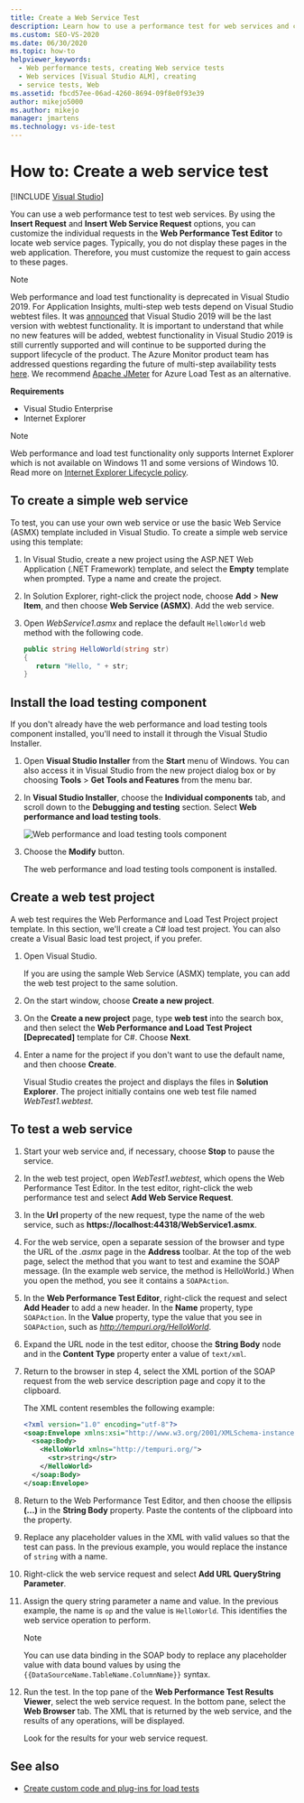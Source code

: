 ```yaml
---
title: Create a Web Service Test
description: Learn how to use a performance test for web services and customize requests in the Web Performance Test Editor to locate web service pages.
ms.custom: SEO-VS-2020
ms.date: 06/30/2020
ms.topic: how-to
helpviewer_keywords: 
  - Web performance tests, creating Web service tests
  - Web services [Visual Studio ALM], creating
  - service tests, Web
ms.assetid: fbcd57ee-06ad-4260-8694-09f8e0f93e39
author: mikejo5000
ms.author: mikejo
manager: jmartens
ms.technology: vs-ide-test
---
```

# How to: Create a web service test

 [!INCLUDE [Visual Studio](~/includes/applies-to-version/vs-windows-only.md)]

You can use a web performance test to test web services. By using the **Insert Request** and **Insert Web Service Request** options, you can customize the individual requests in the **Web Performance Test Editor** to locate web service pages. Typically, you do not display these pages in the web application. Therefore, you must customize the request to gain access to these pages.

>[!NOTE]
> Web performance and load test functionality is deprecated in Visual Studio 2019. For Application Insights, multi-step web tests depend on Visual Studio webtest files. It was [announced](https://devblogs.microsoft.com/devops/cloud-based-load-testing-service-eol/) that Visual Studio 2019 will be the last version with webtest functionality. It is important to understand that while no new features will be added, webtest functionality in Visual Studio 2019 is still currently supported and will continue to be supported during the support lifecycle of the product. The Azure Monitor product team has addressed questions regarding the future of multi-step availability tests [here](https://github.com/MicrosoftDocs/azure-docs/issues/26050#issuecomment-468814101). We recommend [Apache JMeter](https://jmeter.apache.org) for Azure Load Test as an alternative.

**Requirements**

* Visual Studio Enterprise
* Internet Explorer

>[!NOTE]
> Web performance and load test functionality only supports Internet Explorer which is not available on Windows 11 and some versions of Windows 10. Read more on [Internet Explorer Lifecycle policy](/lifecycle/faq/internet-explorer-microsoft-edge#what-is-the-lifecycle-policy-for-internet-explorer-).

## To create a simple web service

To test, you can use your own web service or use the basic Web Service (ASMX) template included in Visual Studio. To create a simple web service using this template:

1. In Visual Studio, create a new project using the ASP.NET Web Application (.NET Framework) template, and select the **Empty** template when prompted. Type a name and create the project.

1. In Solution Explorer, right-click the project node, choose **Add** > **New Item**, and then choose **Web Service (ASMX)**. Add the web service.

1. Open *WebService1.asmx* and replace the default `HelloWorld` web method with the following code.

   ```csharp
   public string HelloWorld(string str)
   {
      return "Hello, " + str;
   }
   ```

## Install the load testing component

If you don't already have the web performance and load testing tools component installed, you'll need to install it through the Visual Studio Installer.

1. Open **Visual Studio Installer** from the **Start** menu of Windows. You can also access it in Visual Studio from the new project dialog box or by choosing **Tools** > **Get Tools and Features** from the menu bar.

1. In **Visual Studio Installer**, choose the **Individual components** tab, and scroll down to the **Debugging and testing** section. Select **Web performance and load testing tools**.

   ![Web performance and load testing tools component](media/web-perf-load-testing-tools-component.png)

1. Choose the **Modify** button.

   The web performance and load testing tools component is installed.

## Create a web test project

A web test requires the Web Performance and Load Test Project project template. In this section, we'll create a C# load test project. You can also create a Visual Basic load test project, if you prefer.


1. Open Visual Studio.

   If you are using the sample Web Service (ASMX) template, you can add the web test project to the same solution.

2. On the start window, choose **Create a new project**.

3. On the **Create a new project** page, type **web test** into the search box, and then select the **Web Performance and Load Test Project \[Deprecated]** template for C#. Choose **Next**.

4. Enter a name for the project if you don't want to use the default name, and then choose **Create**.


   Visual Studio creates the project and displays the files in **Solution Explorer**. The project initially contains one web test file named *WebTest1.webtest*.

## To test a web service

1. Start your web service and, if necessary, choose **Stop** to pause the service.

1. In the web test project, open *WebTest1.webtest*, which opens the Web Performance Test Editor. In the test editor, right-click the web performance test and select **Add Web Service Request**.

1. In the **Url** property of the new request, type the name of the web service, such as **https://localhost:44318/WebService1.asmx**.

1. For the web service, open a separate session of the browser and type the URL of the *.asmx* page in the **Address** toolbar. At the top of the web page, select the method that you want to test and examine the SOAP message. (In the example web service, the method is HelloWorld.) When you open the method, you see it contains a `SOAPAction`.

1. In the **Web Performance Test Editor**, right-click the request and select **Add Header** to add a new header. In the **Name** property, type `SOAPAction`. In the **Value** property, type the value that you see in `SOAPAction`, such as *http://tempuri.org/HelloWorld*.

1. Expand the URL node in the test editor, choose the **String Body** node and in the **Content Type** property enter a value of `text/xml`.

1. Return to the browser in step 4, select the XML portion of the SOAP request from the web service description page and copy it to the clipboard.

   The XML content resembles the following example:

     ```xml
     <?xml version="1.0" encoding="utf-8"?>
     <soap:Envelope xmlns:xsi="http://www.w3.org/2001/XMLSchema-instance" xmlns:xsd="http://www.w3.org/2001/XMLSchema" xmlns:soap="http://schemas.xmlsoap.org/soap/envelope/">
       <soap:Body>
         <HelloWorld xmlns="http://tempuri.org/">
           <str>string</str>
         </HelloWorld>
       </soap:Body>
     </soap:Envelope>
     ```

1. Return to the Web Performance Test Editor, and then choose the ellipsis **(…)** in the **String Body** property. Paste the contents of the clipboard into the property.

1. Replace any placeholder values in the XML with valid values so that the test can pass. In the previous example, you would replace the instance of `string` with a name.

1. Right-click the web service request and select **Add URL QueryString Parameter**.

1. Assign the query string parameter a name and value. In the previous example, the name is `op` and the value is `HelloWorld`. This identifies the web service operation to perform.

    > [!NOTE]
    > You can use data binding in the SOAP body to replace any placeholder value with data bound values by using the `{{DataSourceName.TableName.ColumnName}}` syntax.

1. Run the test. In the top pane of the **Web Performance Test Results Viewer**, select the web service request. In the bottom pane, select the **Web Browser** tab. The XML that is returned by the web service, and the results of any operations, will be displayed.

   Look for the results for your web service request.

## See also

- [Create custom code and plug-ins for load tests](../test/create-custom-code-and-plug-ins-for-load-tests.md)
